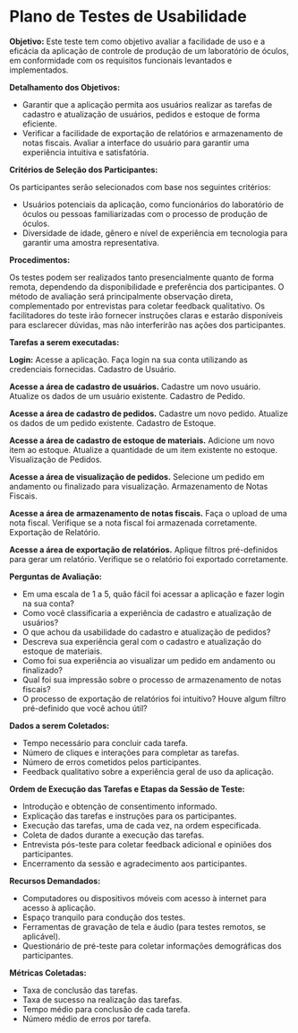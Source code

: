 # Plano de Testes de Usabilidade

<b>Objetivo:</b> Este teste tem como objetivo avaliar a facilidade de uso e a eficácia da aplicação de controle de produção de um laboratório de óculos, em conformidade com os requisitos funcionais levantados e implementados.

<b>Detalhamento dos Objetivos:</b>

- Garantir que a aplicação permita aos usuários realizar as tarefas de cadastro e atualização de usuários, pedidos e estoque de forma eficiente.
- Verificar a facilidade de exportação de relatórios e armazenamento de notas fiscais.
Avaliar a interface do usuário para garantir uma experiência intuitiva e satisfatória.

<b>Critérios de Seleção dos Participantes:</b>

Os participantes serão selecionados com base nos seguintes critérios:
- Usuários potenciais da aplicação, como funcionários do laboratório de óculos ou pessoas familiarizadas com o processo de produção de óculos.
- Diversidade de idade, gênero e nível de experiência em tecnologia para garantir uma amostra representativa.

<b>Procedimentos:</b>

Os testes podem ser realizados tanto presencialmente quanto de forma remota, dependendo da disponibilidade e preferência dos participantes.
O método de avaliação será principalmente observação direta, complementado por entrevistas para coletar feedback qualitativo.
Os facilitadores do teste irão fornecer instruções claras e estarão disponíveis para esclarecer dúvidas, mas não interferirão nas ações dos participantes.

<b>Tarefas a serem executadas:</b>

<b>Login:</b>
Acesse a aplicação.
Faça login na sua conta utilizando as credenciais fornecidas.
Cadastro de Usuário.

<b>Acesse a área de cadastro de usuários.</b>
Cadastre um novo usuário.
Atualize os dados de um usuário existente.
Cadastro de Pedido.

<b>Acesse a área de cadastro de pedidos.</b>
Cadastre um novo pedido.
Atualize os dados de um pedido existente.
Cadastro de Estoque.

<b>Acesse a área de cadastro de estoque de materiais.</b>
Adicione um novo item ao estoque.
Atualize a quantidade de um item existente no estoque.
Visualização de Pedidos.

<b>Acesse a área de visualização de pedidos.</b>
Selecione um pedido em andamento ou finalizado para visualização.
Armazenamento de Notas Fiscais.

<b>Acesse a área de armazenamento de notas fiscais.</b>
Faça o upload de uma nota fiscal.
Verifique se a nota fiscal foi armazenada corretamente.
Exportação de Relatório.

<b>Acesse a área de exportação de relatórios.</b>
Aplique filtros pré-definidos para gerar um relatório.
Verifique se o relatório foi exportado corretamente.

<b>Perguntas de Avaliação:</b>

- Em uma escala de 1 a 5, quão fácil foi acessar a aplicação e fazer login na sua conta?
- Como você classificaria a experiência de cadastro e atualização de usuários?
- O que achou da usabilidade do cadastro e atualização de pedidos?
- Descreva sua experiência geral com o cadastro e atualização do estoque de materiais.
- Como foi sua experiência ao visualizar um pedido em andamento ou finalizado?
- Qual foi sua impressão sobre o processo de armazenamento de notas fiscais?
- O processo de exportação de relatórios foi intuitivo? Houve algum filtro pré-definido que você achou útil?


<b>Dados a serem Coletados:</b>

- Tempo necessário para concluir cada tarefa.
- Número de cliques e interações para completar as tarefas.
- Número de erros cometidos pelos participantes.
- Feedback qualitativo sobre a experiência geral de uso da aplicação.

<b>Ordem de Execução das Tarefas e Etapas da Sessão de Teste:</b>

- Introdução e obtenção de consentimento informado.
- Explicação das tarefas e instruções para os participantes.
- Execução das tarefas, uma de cada vez, na ordem especificada.
- Coleta de dados durante a execução das tarefas.
- Entrevista pós-teste para coletar feedback adicional e opiniões dos participantes.
- Encerramento da sessão e agradecimento aos participantes.

<b>Recursos Demandados:</b>

- Computadores ou dispositivos móveis com acesso à internet para acesso à aplicação.
- Espaço tranquilo para condução dos testes.
- Ferramentas de gravação de tela e áudio (para testes remotos, se aplicável).
- Questionário de pré-teste para coletar informações demográficas dos participantes.

<b>Métricas Coletadas:</b>

- Taxa de conclusão das tarefas.
- Taxa de sucesso na realização das tarefas.
- Tempo médio para conclusão de cada tarefa.
- Número médio de erros por tarefa.
